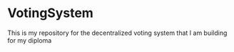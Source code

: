 # VotingSystem
This is my repository for the decentralized voting system that I am building for my diploma
